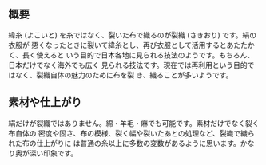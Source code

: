 ## 概要

緯糸 (よこいと) を糸ではなく、裂いた布で織るのが裂織 (さきおり) です。絹の衣服が
悪くなったときに裂いて緯糸とし、再び衣服として活用するとあたたかく、長く使えると
いう目的で日本各地に見られる技法のようです。もちろん、日本だけでなく海外でも広く
見られる技法です。現在では再利用という目的ではなく、裂織自体の魅力のために布を裂
き、織ることが多いようです。

## 素材や仕上がり

絹だけが裂織ではありません。綿・羊毛・麻でも可能です。素材だけでなく裂く布自体の
密度や固さ、布の模様、裂く幅や裂いたあとの処理など、裂織で織られた布の仕上がりに
は普通の糸以上に多数の変数があるように思います。かなり奥が深い印象です。
